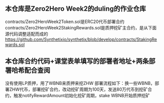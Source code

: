 ## 本仓库是Zero2Hero Week2的duling的作业仓库
contracts/Zero2HeroWeek2Token.sol是ERC20代币部署合约
contracts/Zero2HeroWeek2StakingRewards.sol是质押挖矿主合约，是从下面源代码调整适配而成的
https://github.com/Synthetixio/synthetix/blob/develop/contracts/StakingRewards.sol

## 本仓库合约代码+课堂表单填写的部署者地址+两条部署哈希配合查阅
没有使用LP质押，用了WBNB来质押来挖ZHW
部署流程如下：换一些WBNB，部署ZHW代币，部署挖矿合约，改动挖矿周期为100天，发送80万代币到挖矿合约，触发notifyRewardAmount初始化挖矿周期，stake WBNB开始质押挖矿
